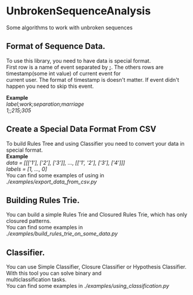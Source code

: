 # UnbrokenSequenceAnalysis
Some algorithms to work with unbroken sequences  
  
## Format of Sequence Data.
To use this library, you need to have data is special format.  
First row is a name of event separated by **;**. The others rows are timestamp(some int value) of current event for  
current user. The format of timestamp is doesn't matter. If event didn't happen you need to skip this event.
  
**Example**  
*label;work;separation;marriage*  
*1;;215;305*  
  
## Create a Special Data Format From CSV  
To build Rules Tree and using Classifier you need to convert your data in special format.  
**Example**  
*data = [[['1'], ['2'], ['3']], ..., [['1', '2'], ['3'], ['4']]]*  
*labels = [1, ..., 0]*  
You can find some examples of using in *./examples/export_data_from_csv.py*    
  
## Building Rules Trie.  
You can build a simple Rules Trie and Closured Rules Trie, which has only closured patterns.  
You can find some examples in *./examples/build_rules_trie_on_some_data.py*  
  
## Classifier.  
You can use Simple Classifier, Closure Classifier or Hypothesis Classifier. With this tool you can solve binary and  
multiclassification tasks.  
You can find some examples in *./examples/using_classification.py*  